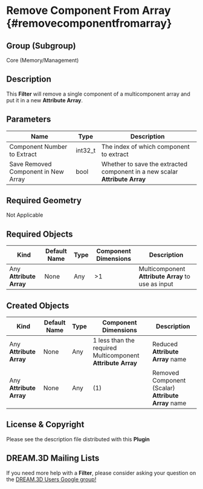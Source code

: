 Remove Component From Array {#removecomponentfromarray}
=============

## Group (Subgroup) ##
Core (Memory/Management)

## Description ##
This **Filter** will remove a single component of a multicomponent array and put it in a new **Attribute Array**.

## Parameters ##
| Name | Type | Description |
|------|------| ----------- |
| Component Number to Extract | int32_t | The index of which component to extract |
| Save Removed Component in New Array | bool | Whether to save the extracted component in a new scalar **Attribute Array** |


## Required Geometry ##
Not Applicable

## Required Objects ##

| Kind | Default Name | Type | Component Dimensions | Description |
|------|--------------|------|----------------------|-------------|
| Any **Attribute Array** | None | Any | >1 | Multicomponent **Attribute Array** to use as input |


## Created Objects ##

| Kind | Default Name | Type | Component Dimensions | Description |
|------|--------------|------|----------------------|-------------|
| Any **Attribute Array** | None | Any | 1 less than the required Multicomponent **Attribute Array**   | Reduced **Attribute Array** name |
| Any **Attribute Array** | None | Any | (1)  | Removed Component (Scalar) **Attribute Array** name |

## License & Copyright ##

Please see the description file distributed with this **Plugin**

## DREAM.3D Mailing Lists ##

If you need more help with a **Filter**, please consider asking your question on the [DREAM.3D Users Google group!](https://groups.google.com/forum/?hl=en#!forum/dream3d-users)


